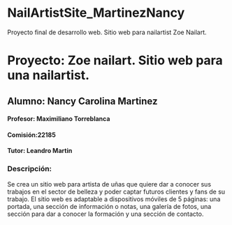 # NailArtistSite_MartinezNancy
Proyecto final de desarrollo web. Sitio web para nailartist Zoe Nailart.

# Proyecto: Zoe nailart. Sitio web para una nailartist.

## Alumno: Nancy Carolina Martinez

#### Profesor: Maximiliano Torreblanca
#### Comisión:22185
#### Tutor: Leandro Martin
### Descripción:
Se crea un sitio web para artista de uñas que quiere dar a conocer sus trabajos en el sector de belleza y poder captar futuros clientes y fans de su trabajo.
El sitio web es adaptable a dispositivos móviles de 5 páginas: una portada, una sección de información o notas, una galería de fotos, una sección para dar a conocer la formación
y una sección de contacto.


